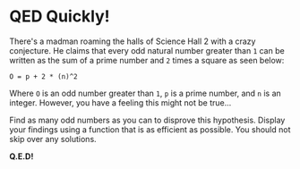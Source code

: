 # QED Quickly!

There's a madman roaming the halls of Science Hall 2 with a crazy conjecture. He claims that every odd natural number greater than `1` can be written as the sum of a prime number and `2` times a square as seen below:

`O = p + 2 * (n)^2`


Where `O` is an odd number greater than `1`, `p` is a prime number, and `n` is an integer. However, you have a feeling this might not be true... 

Find as many odd numbers as you can to disprove this hypothesis. Display your findings using a function that is as efficient as possible. You should not skip over any solutions.

**Q.E.D!**